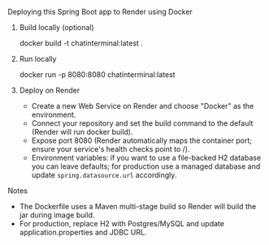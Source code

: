 Deploying this Spring Boot app to Render using Docker

1) Build locally (optional)

   docker build -t chatinterminal:latest .

2) Run locally

   docker run -p 8080:8080 chatinterminal:latest

3) Deploy on Render

   - Create a new Web Service on Render and choose "Docker" as the environment.
   - Connect your repository and set the build command to the default (Render will run docker build).
   - Expose port 8080 (Render automatically maps the container port; ensure your service's health checks point to /).
   - Environment variables: if you want to use a file-backed H2 database you can leave defaults; for production use a managed database and update `spring.datasource.url` accordingly.

Notes
   - The Dockerfile uses a Maven multi-stage build so Render will build the jar during image build.
   - For production, replace H2 with Postgres/MySQL and update application.properties and JDBC URL.

